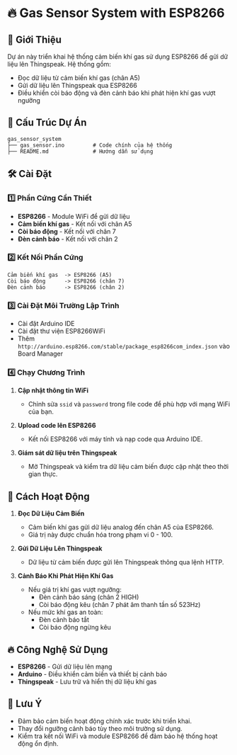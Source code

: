 # 🔥 Gas Sensor System with ESP8266

## 🚀 Giới Thiệu  
Dự án này triển khai hệ thống cảm biến khí gas sử dụng ESP8266 để gửi dữ liệu lên Thingspeak. Hệ thống gồm:
- Đọc dữ liệu từ cảm biến khí gas (chân A5)
- Gửi dữ liệu lên Thingspeak qua ESP8266
- Điều khiển còi báo động và đèn cảnh báo khi phát hiện khí gas vượt ngưỡng

## 📂 Cấu Trúc Dự Án  
```
gas_sensor_system
├── gas_sensor.ino         # Code chính của hệ thống
├── README.md              # Hướng dẫn sử dụng
```

## 🛠 Cài Đặt  

### 1️⃣ Phần Cứng Cần Thiết  
- **ESP8266** - Module WiFi để gửi dữ liệu
- **Cảm biến khí gas** - Kết nối với chân A5
- **Còi báo động** - Kết nối với chân 7
- **Đèn cảnh báo** - Kết nối với chân 2

### 2️⃣ Kết Nối Phần Cứng  
```
Cảm biến khí gas  -> ESP8266 (A5)
Còi báo động      -> ESP8266 (chân 7)
Đèn cảnh báo      -> ESP8266 (chân 2)
```

### 3️⃣ Cài Đặt Môi Trường Lập Trình  
- Cài đặt Arduino IDE
- Cài đặt thư viện ESP8266WiFi
- Thêm `http://arduino.esp8266.com/stable/package_esp8266com_index.json` vào Board Manager

### 4️⃣ Chạy Chương Trình  
1. **Cập nhật thông tin WiFi**
   - Chỉnh sửa `ssid` và `password` trong file code để phù hợp với mạng WiFi của bạn.

2. **Upload code lên ESP8266**
   - Kết nối ESP8266 với máy tính và nạp code qua Arduino IDE.

3. **Giám sát dữ liệu trên Thingspeak**
   - Mở Thingspeak và kiểm tra dữ liệu cảm biến được cập nhật theo thời gian thực.

## 📸 Cách Hoạt Động  
1. **Đọc Dữ Liệu Cảm Biến**  
   - Cảm biến khí gas gửi dữ liệu analog đến chân A5 của ESP8266.
   - Giá trị này được chuẩn hóa trong phạm vi 0 - 100.

2. **Gửi Dữ Liệu Lên Thingspeak**  
   - Dữ liệu từ cảm biến được gửi lên Thingspeak thông qua lệnh HTTP.

3. **Cảnh Báo Khi Phát Hiện Khí Gas**  
   - Nếu giá trị khí gas vượt ngưỡng:
     - Đèn cảnh báo sáng (chân 2 HIGH)
     - Còi báo động kêu (chân 7 phát âm thanh tần số 523Hz)
   - Nếu mức khí gas an toàn:
     - Đèn cảnh báo tắt
     - Còi báo động ngừng kêu

## 🔥 Công Nghệ Sử Dụng  
- **ESP8266** - Gửi dữ liệu lên mạng
- **Arduino** - Điều khiển cảm biến và thiết bị cảnh báo
- **Thingspeak** - Lưu trữ và hiển thị dữ liệu khí gas

## 📌 Lưu Ý  
- Đảm bảo cảm biến hoạt động chính xác trước khi triển khai.
- Thay đổi ngưỡng cảnh báo tùy theo môi trường sử dụng.
- Kiểm tra kết nối WiFi và module ESP8266 để đảm bảo hệ thống hoạt động ổn định.


